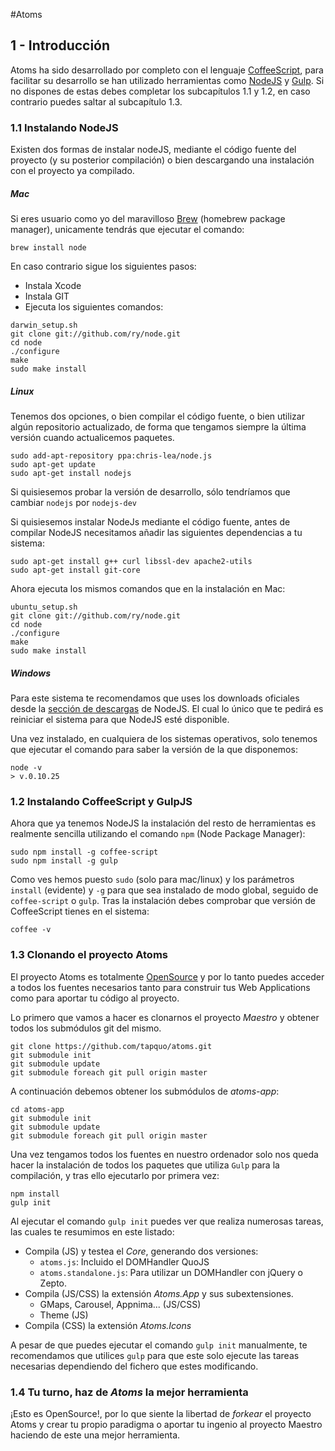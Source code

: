#Atoms
## 1 - Introducción

Atoms ha sido desarrollado por completo con el lenguaje [CoffeeScript](http://coffeescript.org), para facilitar su desarrollo se han utilizado herramientas como [NodeJS](http://nodejs.org) y [Gulp](http://gulpjs.com). Si no dispones de estas debes completar los subcapítulos 1.1 y 1.2, en caso contrario puedes saltar al subcapítulo 1.3.


### 1.1 Instalando NodeJS
Existen dos formas de instalar nodeJS, mediante el código fuente del proyecto (y su posterior compilación) o bien descargando una instalación con el proyecto ya compilado. 

##### Mac
Si eres usuario como yo del maravilloso [Brew](http://brew.sh/) (homebrew package manager), unicamente tendrás que ejecutar el comando:

```
brew install node
```

En caso contrario sigue los siguientes pasos:

* Instala Xcode
* Instala GIT
* Ejecuta los siguientes comandos:

```
darwin_setup.sh
git clone git://github.com/ry/node.git
cd node
./configure
make
sudo make install
```

##### Linux
Tenemos dos opciones, o bien compilar el código fuente, o bien utilizar algún repositorio actualizado, de forma que tengamos siempre la última versión cuando actualicemos paquetes.

```
sudo add-apt-repository ppa:chris-lea/node.js
sudo apt-get update
sudo apt-get install nodejs
```
Si quisiesemos probar la versión de desarrollo, sólo tendríamos que cambiar `nodejs` por `nodejs-dev`

Si quisiesemos instalar NodeJs mediante el código fuente, antes de compilar NodeJS necesitamos añadir las siguientes dependencias a tu sistema:

```
sudo apt-get install g++ curl libssl-dev apache2-utils
sudo apt-get install git-core
```

Ahora ejecuta los mismos comandos que en la instalación en Mac:

```
ubuntu_setup.sh
git clone git://github.com/ry/node.git
cd node
./configure
make
sudo make install
```

##### Windows
Para este sistema te recomendamos que uses los downloads oficiales desde la [sección de descargas](http://nodejs.org/download/) de NodeJS. El cual lo único que te pedirá es reiniciar el sistema para que NodeJS esté disponible.

Una vez instalado, en cualquiera de los sistemas operativos, solo tenemos que ejecutar el comando para saber la versión de la que disponemos:

```
node -v
> v.0.10.25
```


### 1.2 Instalando CoffeeScript y GulpJS
Ahora que ya tenemos NodeJS la instalación del resto de herramientas es realmente sencilla utilizando el comando `npm` (Node Package Manager):

```
sudo npm install -g coffee-script
sudo npm install -g gulp
```

Como ves hemos puesto `sudo` (solo para mac/linux) y los parámetros `install` (evidente) y `-g` para que sea instalado de modo global, seguido de `coffee-script` o `gulp`. Tras la instalación debes comprobar que versión de CoffeeScript tienes en el sistema:

```
coffee -v
```


### 1.3 Clonando el proyecto Atoms
El proyecto Atoms es totalmente [OpenSource](http://opensource.org/) y por lo tanto puedes acceder a todos los fuentes necesarios tanto para construir tus Web Applications como para aportar tu código al proyecto.

Lo primero que vamos a hacer es clonarnos el proyecto *Maestro* y obtener todos los submódulos git del mismo.

```
git clone https://github.com/tapquo/atoms.git
git submodule init
git submodule update
git submodule foreach git pull origin master
```

A continuación debemos obtener los submódulos de *atoms-app*:

```
cd atoms-app
git submodule init
git submodule update
git submodule foreach git pull origin master
```

Una vez tengamos todos los fuentes en nuestro ordenador solo nos queda hacer la instalación de todos los paquetes que utiliza `Gulp` para la compilación, y tras ello ejecutarlo por primera vez:

```
npm install
gulp init
```

Al ejecutar el comando `gulp init` puedes ver que realiza numerosas tareas, las cuales te resumimos en este listado:

 - Compila (JS) y testea el *Core*, generando dos versiones:
    - `atoms.js`: Incluido el DOMHandler QuoJS
    - `atoms.standalone.js`: Para utilizar un DOMHandler con jQuery o Zepto.
 - Compila (JS/CSS) la extensión *Atoms.App* y sus subextensiones.
 	- GMaps, Carousel, Appnima... (JS/CSS)
 	- Theme (JS)
 - Compila (CSS) la extensión *Atoms.Icons* 
 
A pesar de que puedes ejecutar el comando `gulp init` manualmente, te recomendamos que utilices `gulp` para que este solo ejecute las tareas necesarias dependiendo del fichero que estes modificando.


### 1.4 Tu turno, haz de *Atoms* la mejor herramienta
¡Esto es OpenSource!, por lo que siente la libertad de *forkear* el proyecto Atoms y crear tu propio paradigma o aportar tu ingenio al proyecto Maestro haciendo de este una mejor herramienta.
